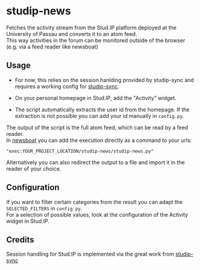 # studip-news
Fetches the activity stream from the Stud.IP platform deployed at the University of Passau and converts it to an atom feed.\
This way activities in the forum can be monitored outside of the browser (e.g. via a feed reader like newsboat)

## Usage
- For now, this relies on the session hanlding provided by studip-sync and requires a working config for [studip-sync](https://github.com/studip-sync/studip-sync).

- On your personal homepage in Stud.IP, add the "Activity" widget.

- The script automatically extracts the user id from the homepage. If the extraction is not possible you can add your id manually in `config.py`.

The output of the script is the full atom feed, which can be read by a feed reader.\
In [newsboat](https://github.com/newsboat/newsboat) you can add the execution directly as a command to your urls:

`"exec:YOUR_PROJECT_LOCATION/studip-news/studip-news.py"`

Alternatively you can also redirect the output to a file and import it in the reader of your choice.

## Configuration
If you want to filter certain categories from the result you can adapt the `SELECTED_FILTERS` in `config.py`.\
For a selection of possible values, look at the configuration of the Activity widget in Stud.IP.

## Credits
Session handling for Stud.IP is implemented via the great work from [studip-sync](https://github.com/studip-sync/studip-sync)